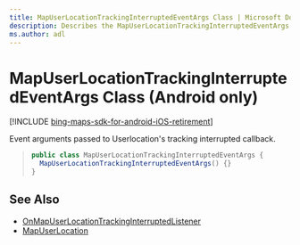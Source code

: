 ```yaml
---
title: MapUserLocationTrackingInterruptedEventArgs Class | Microsoft Docs
description: Describes the MapUserLocationTrackingInterruptedEventArgs class for Android and provides additional references.
ms.author: adl
---
```


# MapUserLocationTrackingInterruptedEventArgs Class (Android only)

[!INCLUDE [bing-maps-sdk-for-android-iOS-retirement](../../../includes/bing-maps-sdk-for-android-iOS-retirement.md)]

Event arguments passed to Userlocation's tracking interrupted callback.

>```java
> public class MapUserLocationTrackingInterruptedEventArgs {
>   MapUserLocationTrackingInterruptedEventArgs() {}
> }
>```

## See Also

* [OnMapUserLocationTrackingInterruptedListener](onmapuserlocationtrackinginterruptedlistener-interface.md)
* [MapUserLocation](../mapuserlocation-class.md)